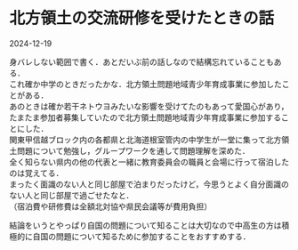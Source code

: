 # 北方領土の交流研修を受けたときの話

2024-12-19

身バレしない範囲で書く．あとだいぶ前の話しなので結構忘れていることもある．  
これ確か中学のときだったかな．北方領土問題地域青少年育成事業に参加したことがある．  
あのときは確か若干ネトウヨみたいな影響を受けてたのもあって愛国心があり，たまたま参加者募集していたので北方領土問題地域青少年育成事業に参加することにした．  
関東甲信越ブロック内の各都県と北海道根室管内の中学生が一堂に集って北方領土問題について勉強し，グループワークを通して問題理解を深めた．  
全く知らない県内の他の代表と一緒に教育委員会の職員と会場に行って宿泊したのは覚えてる．  
まったく面識のない人と同じ部屋で泊まりだったけど，今思うとよく自分面識のない人と同じ部屋で過ごせたなと．  
（宿泊費や研修費は全額北対協や県民会議等が費用負担）  

結論をいうとやっぱり自国の問題について知ることは大切なので中高生の方は積極的に自国の問題について知るために参加することをおすすめする．
